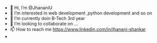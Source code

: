 - 👋 Hi, I’m @JhananiU
- 👀 I’m interested in web development ,python development and so on 
- 🌱 I’m currently doin B-Tech 3rd year
- 💞️ I’m looking to collaborate on ...
- 📫 How to reach me https://www.linkedin.com/in/jhanani-shankar
-

<!---
JhananiU/JhananiU is a ✨ special ✨ repository because its `README.md` (this file) appears on your GitHub profile.
You can click the Preview link to take a look at your changes.
--->
